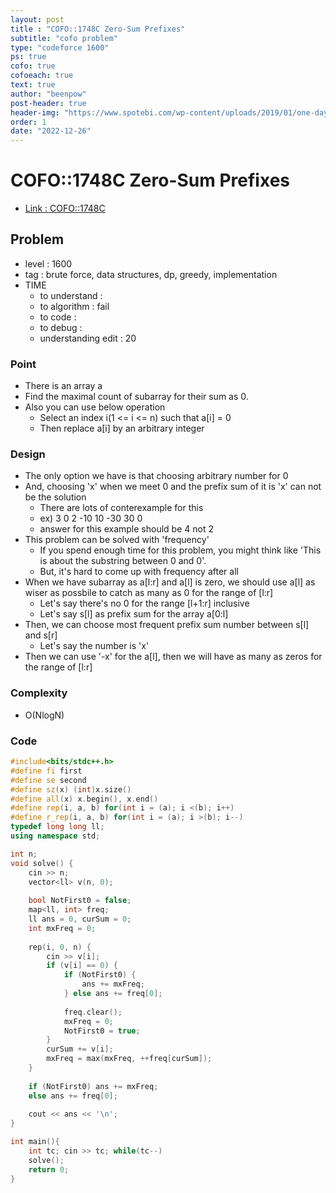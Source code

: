 ```yaml
---
layout: post
title : "COFO::1748C Zero-Sum Prefixes"
subtitle: "cofo problem"
type: "codeforce 1600"
ps: true
cofo: true
cofoeach: true
text: true
author: "beenpow"
post-header: true
header-img: "https://www.spotebi.com/wp-content/uploads/2019/01/one-day-day-one-workout-motivation-spotebi.jpg"
order: 1
date: "2022-12-26"
---
```

# COFO::1748C Zero-Sum Prefixes
- [Link : COFO::1748C](https://codeforces.com/problemset/problem/1748/C)


## Problem 

- level : 1600
- tag : brute force, data structures, dp, greedy, implementation
- TIME
  - to understand    : 
  - to algorithm     : fail
  - to code          : 
  - to debug         : 
  - understanding edit : 20

### Point
- There is an array a
- Find the maximal count of subarray for their sum as 0.
- Also you can use below operation
  - Select an index i(1 <= i <= n) such that a[i] = 0
  - Then replace a[i] by an arbitrary integer

### Design
- The only option we have is that choosing arbitrary number for 0
- And, choosing 'x' when we meet 0 and the prefix sum of it is 'x' can not be the solution
  - There are lots of conterexample for this
  - ex) 3 0 2 -10 10 -30 30 0
  - answer for this example should be 4 not 2
- This problem can be solved with 'frequency'
  - If you spend enough time for this problem, you might think like 'This is about the substring between 0 and 0'.
  - But, it's hard to come up with frequency after all
- When we have subarray as a[l:r] and a[l] is zero, we should use a[l] as wiser as possbile to catch as many as 0 for the range of [l:r]
  - Let's say there's no 0 for the range [l+1:r] inclusive
  - Let's say s[l] as prefix sum for the array a[0:l]
- Then, we can choose most frequent prefix sum number between s[l] and s[r]
  - Let's say the number is 'x'
- Then we can use '-x' for the a[l], then we will have as many as zeros for the range of [l:r]

### Complexity
- O(NlogN)

### Code

```cpp
#include<bits/stdc++.h>
#define fi first
#define se second
#define sz(x) (int)x.size()
#define all(x) x.begin(), x.end()
#define rep(i, a, b) for(int i = (a); i <(b); i++)
#define r_rep(i, a, b) for(int i = (a); i >(b); i--)
typedef long long ll;
using namespace std;

int n;
void solve() {
    cin >> n;
    vector<ll> v(n, 0);
    
    bool NotFirst0 = false;
    map<ll, int> freq;
    ll ans = 0, curSum = 0;
    int mxFreq = 0;
    
    rep(i, 0, n) {
        cin >> v[i];
        if (v[i] == 0) {
            if (NotFirst0) {
                ans += mxFreq;
            } else ans += freq[0];
            
            freq.clear();
            mxFreq = 0;
            NotFirst0 = true;
        }
        curSum += v[i];
        mxFreq = max(mxFreq, ++freq[curSum]);
    }
    
    if (NotFirst0) ans += mxFreq;
    else ans += freq[0];
    
    cout << ans << '\n';
}

int main(){
    int tc; cin >> tc; while(tc--)
    solve();
    return 0;
}
```
